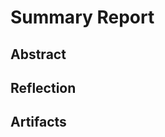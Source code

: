 # <your project title> Summary Report 

## Abstract
 <!-- a one paragraph "abstract" type overview of what your project consists of.  This should be written for a general programmer audience, something that anyone who has taken up to 211 could understand. Style-wise it should be a scientific abstract. -->

## Reflection
 <!-- a one paragraph reflection that summarizes challenges faced and what you learned doing your project, the audience here is your instructors -->

## Artifacts 

<!-- links to other materials required for assessing the project.  This can be a public facing web resource, a private repository, or a shared file on URI google Drive.  -->